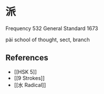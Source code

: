 # 派
Frequency 532
General Standard 1673

pài
school of thought, sect, branch

## References
- [[HSK 5]]
- [[9 Strokes]]
- [[水 Radical]]